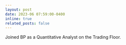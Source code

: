 ```yaml
---
layout: post
date: 2023-06 07:59:00-0400
inline: true
related_posts: false
---
```


Joined BP as a Quantitative Analyst on the Trading Floor. 
